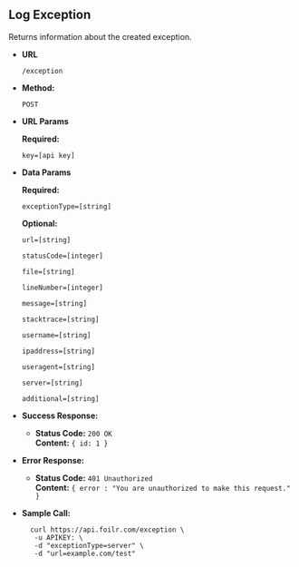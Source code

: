 **Log Exception**
----
  Returns information about the created exception.

* **URL**

  `/exception`

* **Method:**

  `POST`
  
*  **URL Params**

   **Required:**
 
   `key=[api key]`

* **Data Params**

  **Required:**

  `exceptionType=[string]`

  **Optional:**

  `url=[string]`

  `statusCode=[integer]`

  `file=[string]`

  `lineNumber=[integer]`

  `message=[string]`

  `stacktrace=[string]`

  `username=[string]`

  `ipaddress=[string]`

  `useragent=[string]`

  `server=[string]`

  `additional=[string]`

* **Success Response:**

  * **Status Code:** `200 OK` <br />
    **Content:** `{ id: 1 }`
 
* **Error Response:**

  * **Status Code:** `401 Unauthorized` <br />
    **Content:** `{ error : "You are unauthorized to make this request." }`

* **Sample Call:**

  ```
    curl https://api.foilr.com/exception \
     -u APIKEY: \
     -d "exceptionType=server" \
     -d "url=example.com/test"
  ```